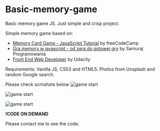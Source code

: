 # Basic-memory-game

Basic memory game JS. Just simple and crisp project. 

Simple memory game based on:

- [Memory Card Game - JavaScript Tutorial](https://www.youtube.com/watch?v=ZniVgo8U7ek&t=1809s) by freeCodeCamp
- [Gra memory w javascript - od zera do gotowej gry](https://www.youtube.com/watch?v=gKUUHjEg7mQ&t=969s) by Samuraj Programowania
- [Front End Web Developer](https://www.udacity.com/course/front-end-web-developer-nanodegree--nd0011) by Udacity

Requirements: Vanilla JS, CSS3 and HTML5.
Photos from Unsplash and random Google search.

Please check scrnshots below
![game start](https://github.com/MTrawinska/Memory-Game-Basic/blob/master/static/img/1.png)

![game start](https://github.com/MTrawinska/Memory-Game-Basic/blob/master/static/img/2.png)

![game start](https://github.com/MTrawinska/Memory-Game-Basic/blob/master/static/img/3.png)

**!CODE ON DEMAND**

Please contact me to see the code.  


